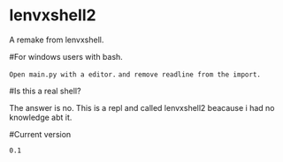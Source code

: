 # lenvxshell2
A remake from lenvxshell.

#For windows users with bash.

``Open main.py with a editor.``
``and remove readline from the import.``

#Is this a real shell?

The answer is no.
This is a repl and called lenvxshell2 beacause i had no knowledge abt it.

#Current version

``` 0.1 ```
